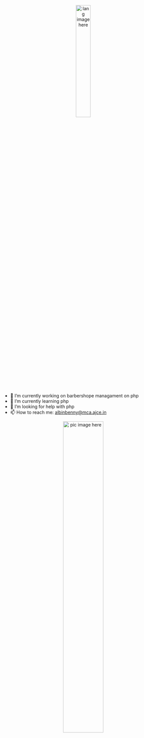 <p align="center">
  <img width="30%" src="https://github.com/alansmathew/alansmathew/raw/master/lang.gif" alt="lang image here" />
</p>
<br>

- 🔭 I’m currently working on barbershope managament on php
- 🌱 I’m currently learning php
- 🤔 I’m looking for help with php
- 📫 How to reach me: albinbenny@mca.ajce.in

<p align="center">
  <img width="50%" src="https://github.com/alansmathew/alansmathew/raw/master/projects.gif" alt="pic image here" />
</p>
